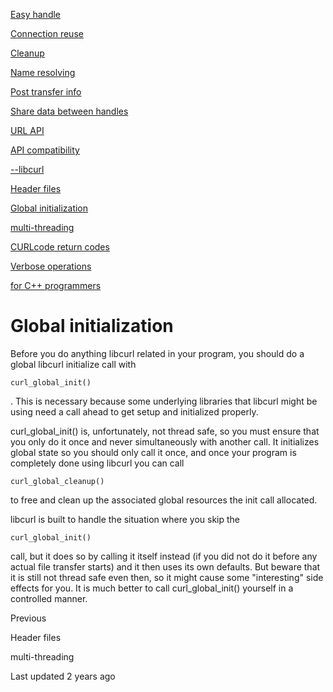 <a href="easyhandle.html" class="navButton-94f2579c--pageItemWithChildrenNested-2c5d8183--navButtonClickable-161b88ca">

<span class="text-4505230f--UIH300-2063425d--textContentFamily-49a318e1--navButtonLabel-14a4968f">Easy handle</span>

</a>

<a href="connectionreuse.html" class="navButton-94f2579c--pageItemWithChildrenNested-2c5d8183--navButtonClickable-161b88ca">

<span class="text-4505230f--UIH300-2063425d--textContentFamily-49a318e1--navButtonLabel-14a4968f">Connection reuse</span>

</a>

<a href="cleanup.html" class="navButton-94f2579c--pageItemWithChildrenNested-2c5d8183--navButtonClickable-161b88ca">

<span class="text-4505230f--UIH300-2063425d--textContentFamily-49a318e1--navButtonLabel-14a4968f">Cleanup</span>

</a>

<a href="names.html" class="navButton-94f2579c--pageItemWithChildrenNested-2c5d8183--navButtonClickable-161b88ca">

<span class="text-4505230f--UIH300-2063425d--textContentFamily-49a318e1--navButtonLabel-14a4968f">Name resolving</span>

</a>

<a href="getinfo.html" class="navButton-94f2579c--pageItemWithChildrenNested-2c5d8183--navButtonClickable-161b88ca">

<span class="text-4505230f--UIH300-2063425d--textContentFamily-49a318e1--navButtonLabel-14a4968f">Post transfer info</span>

</a>

<a href="sharing.html" class="navButton-94f2579c--pageItemWithChildrenNested-2c5d8183--navButtonClickable-161b88ca">

<span class="text-4505230f--UIH300-2063425d--textContentFamily-49a318e1--navButtonLabel-14a4968f">Share data between handles</span>

</a>

<a href="url.html" class="navButton-94f2579c--pageItemWithChildrenNested-2c5d8183--navButtonClickable-161b88ca">

<span class="text-4505230f--UIH300-2063425d--textContentFamily-49a318e1--navButtonLabel-14a4968f">URL API</span>

</a>

<a href="api.html" class="navButton-94f2579c--pageItemWithChildrenNested-2c5d8183--navButtonClickable-161b88ca">

<span class="text-4505230f--UIH300-2063425d--textContentFamily-49a318e1--navButtonLabel-14a4968f">API compatibility</span>

</a>

<a href="libcurl.html" class="navButton-94f2579c--pageItemWithChildrenNested-2c5d8183--navButtonClickable-161b88ca">

<span class="text-4505230f--UIH300-2063425d--textContentFamily-49a318e1--navButtonLabel-14a4968f">--libcurl</span>

</a>

<a href="headers.html" class="navButton-94f2579c--pageItemWithChildrenNested-2c5d8183--navButtonClickable-161b88ca">

<span class="text-4505230f--UIH300-2063425d--textContentFamily-49a318e1--navButtonLabel-14a4968f">Header files</span>

</a>

<a href="globalinit.html" class="navButton-94f2579c--pageItemWithChildrenNested-2c5d8183--navButtonClickable-161b88ca--navButtonOpened-6a88552e">

<span class="text-4505230f--UIH300-2063425d--textContentFamily-49a318e1--navButtonLabel-14a4968f">Global initialization</span>

</a>

<a href="threading.html" class="navButton-94f2579c--pageItemWithChildrenNested-2c5d8183--navButtonClickable-161b88ca">

<span class="text-4505230f--UIH300-2063425d--textContentFamily-49a318e1--navButtonLabel-14a4968f">multi-threading</span>

</a>

<a href="curlcode.html" class="navButton-94f2579c--pageItemWithChildrenNested-2c5d8183--navButtonClickable-161b88ca">

<span class="text-4505230f--UIH300-2063425d--textContentFamily-49a318e1--navButtonLabel-14a4968f">CURLcode return codes</span>

</a>

<a href="verbose.html" class="navButton-94f2579c--pageItemWithChildrenNested-2c5d8183--navButtonClickable-161b88ca">

<span class="text-4505230f--UIH300-2063425d--textContentFamily-49a318e1--navButtonLabel-14a4968f">Verbose operations</span>

</a>

<a href="cplusplus.html" class="navButton-94f2579c--pageItemWithChildrenNested-2c5d8183--navButtonClickable-161b88ca">

<span class="text-4505230f--UIH300-2063425d--textContentFamily-49a318e1--navButtonLabel-14a4968f">for C++ programmers</span>

</a>

# <span class="text-4505230f--DisplayH900-bfb998fa--textContentFamily-49a318e1">Global initialization</span>

<span class="text-4505230f--UIH300-2063425d--textUIFamily-5ebd8e40--text-8ee2c8b2">

</span>

<span class="text-4505230f--TextH400-3033861f--textContentFamily-49a318e1">

<span data-key="b6a22864f31c41eeabf574931e0db239">

<span data-offset-key="b6a22864f31c41eeabf574931e0db239:0">Before you do anything libcurl related in your program, you should do a global libcurl initialize call with </span>

<span data-offset-key="b6a22864f31c41eeabf574931e0db239:1">`curl_global_init()`</span>

<span data-offset-key="b6a22864f31c41eeabf574931e0db239:2">. This is necessary because some underlying libraries that libcurl might be using need a call ahead to get setup and initialized properly.</span>

</span>

</span>

<span class="text-4505230f--TextH400-3033861f--textContentFamily-49a318e1">

<span data-key="a89839cc47c6407d8c002d2da3f061d7">

<span data-offset-key="a89839cc47c6407d8c002d2da3f061d7:0">curl_global_init() is, unfortunately, not thread safe, so you must ensure that you only do it once and never simultaneously with another call. It initializes global state so you should only call it once, and once your program is completely done using libcurl you can call </span>

<span data-offset-key="a89839cc47c6407d8c002d2da3f061d7:1">`curl_global_cleanup()`</span>

<span data-offset-key="a89839cc47c6407d8c002d2da3f061d7:2"> to free and clean up the associated global resources the init call allocated.</span>

</span>

</span>

<span class="text-4505230f--TextH400-3033861f--textContentFamily-49a318e1">

<span data-key="b60d205431484c77bd9d44bd25005fee">

<span data-offset-key="b60d205431484c77bd9d44bd25005fee:0">libcurl is built to handle the situation where you skip the </span>

<span data-offset-key="b60d205431484c77bd9d44bd25005fee:1">`curl_global_init()`</span>

<span data-offset-key="b60d205431484c77bd9d44bd25005fee:2"> call, but it does so by calling it itself instead (if you did not do it before any actual file transfer starts) and it then uses its own defaults. But beware that it is still not thread safe even then, so it might cause some "interesting" side effects for you. It is much better to call curl_global_init() yourself in a controlled manner.</span>

</span>

</span>

<a href="headers.html" class="reset-3c756112--card-6570f064--whiteCard-fff091a4--cardPrevious-56a5e674">

</a>

<span class="text-4505230f--TextH200-a3425406--textContentFamily-49a318e1">Previous</span>

<span class="text-4505230f--UIH400-4e41e82a--textContentFamily-49a318e1">Header files</span>

<a href="threading.html" class="reset-3c756112--card-6570f064--whiteCard-fff091a4--cardNext-19241c42">

</a>

<span class="text-4505230f--UIH400-4e41e82a--textContentFamily-49a318e1">multi-threading</span>

<span class="text-4505230f--TextH200-a3425406--textContentFamily-49a318e1">Last updated 2 years ago</span>
